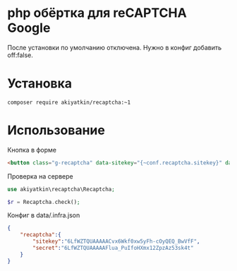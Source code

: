 # php обёртка для reCAPTCHA Google

После установки по умолчанию отключена. Нужно в конфиг добавить off:false.

# Установка

```composer require akiyatkin/recaptcha:~1```

# Использование

Кнопка в форме
```html
<button class="g-recaptcha" data-sitekey="{~conf.recaptcha.sitekey}" data-callback='onSubmit'>Submit</button>

```

Проверка на сервере
```php
use akiyatkin\recaptcha\Recaptcha;

$r = Recaptcha.check();
```

Конфиг в data/.infra.json
```json
{
	"recaptcha":{
		"sitekey":"6LfWZTQUAAAAACvx6Wkf0xw5yFh-cOyQEQ_BwVfF",
		"secret":"6LfWZTQUAAAAAFlua_PuIfoHXmx12ZpzAz53sk4t"
	}
}
```